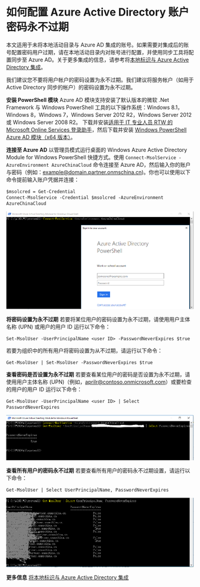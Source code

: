 # 如何配置 Azure Active Directory 账户密码永不过期 #

本文适用于未将本地活动目录与 Azure AD 集成的账号。如果需要对集成后的账号配置密码用户过期，请在本地活动目录内对账号进行配置，并使用同步工具将配置同步至 Azure AD。关于更多集成的信息，请参考将[本地标识与 Azure Active Directory 集成](https://www.azure.cn/documentation/articles/active-directory-aadconnect/#install-azure-ad-connect "https://www.azure.cn/documentation/articles/active-directory-aadconnect/#install-azure-ad-connect")。

我们建议您不要将用户帐户的密码设置为永不过期。我们建议将服务帐户（如用于 Active Directory 同步的帐户）的密码设置为永不过期。

**安装 PowerShell 模块**
Azure AD 模块支持安装了默认版本的微软 .Net Framework 与 Windows PowerShell 工具的以下操作系统：Windows 8.1，Windows 8，Windows 7，Windows Server 2012 R2，Windows Server 2012 或 Windows Server 2008 R2。
下载并安装[适用于 IT 专业人员 RTW 的 Microsoft Online Services 登录助手](https://www.microsoft.com/zh-cn/download/details.aspx?id=41950 "https://www.microsoft.com/zh-cn/download/details.aspx?id=41950")，然后下载并安装 [Windows PowerShell Azure AD 模块（x64 版本）](http://go.microsoft.com/fwlink/p/?linkid=236297 "http://go.microsoft.com/fwlink/p/?linkid=236297")。

**连接至 Azure AD**
以管理员模式运行桌面的 Windows Azure Active Directory Module for Windows PowerShell 快捷方式。使用 `Connect-MsolService -AzureEnvironment AzureChinaCloud` 命令连接至 Azure AD，然后输入你的账户与密码（例如：example@domain.partner.onmschina.cn)。你也可以使用以下命令提前输入账户凭据并连接： 

	$msolcred = Get-Credential
	Connect-MsolService -Credential $msolcred -AzureEnvironment AzureChinaCloud
![powershell-azure-ad-login](media/aog-azure-active-directory-account-never-expire/powershell-azure-ad-login.png "powershell-azure-ad-login")

**将密码设置为永不过期**
若要将某位用户的密码设置为永不过期，请使用用户主体名称 (UPN) 或用户的用户 ID 运行以下命令：

	Set-MsolUser -UserPrincipalName <user ID> -PasswordNeverExpires $true

若要为组织中的所有用户将密码设置为从不过期，请运行以下命令：

	Get-MsolUser | Set-MsolUser -PasswordNeverExpires $true

**查看密码是否设置为永不过期**
若要查看某位用户的密码是否设置为永不过期，请使用用户主体名称 (UPN)（例如，aprilr@contoso.onmicrosoft.com）或要检查的用户的用户 ID 运行以下命令：

	Get-MsolUser -UserPrincipalName <user ID> | Select PasswordNeverExpires
![password-never-expire-single](media/aog-azure-active-directory-account-never-expire/password-never-expire-single.png "password-never-expire-single")

**查看所有用户的密码永不过期**
若要查看所有用户的密码永不过期设置，请运行以下命令：

	Get-MsolUser | Select UserPrincipalName, PasswordNeverExpires
![password-never-expire-all](media/aog-azure-active-directory-account-never-expire/password-never-expire-all.png "password-never-expire-all") 

**更多信息**
[将本地标识与 Azure Active Directory 集成](https://www.azure.cn/documentation/articles/active-directory-aadconnect/#install-azure-ad-connect "https://www.azure.cn/documentation/articles/active-directory-aadconnect/#install-azure-ad-connect")
